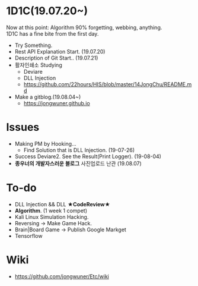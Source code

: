 # 1D1C(19.07.20~)

Now at this point: Algorithm 90% forgetting, webbing, anything. <br>
1D1C has a fine bite from the first day.<br>
- Try Something.
- Rest API Explanation Start. (19.07.20)
- Description of Git Start.. (19.07.21)
- 활자인쇄소 Studying
  - Deviare
  - DLL Injection
  - https://github.com/22hours/HIS/blob/master/14JongChu/README.md
- Make a gitblog.(19.08.04~)
  - https://jongwuner.github.io


# Issues
- Making PM by Hooking...<br>
   - Find Solution that is DLL Injection. (19-07-26)
- Success Deviare2. 
    See the Result(Print Logger). (19-08-04)
- **종우너의 개발자스러운 블로그** 사진업로드 난관 (19.08.07)    
# To-do
- DLL Injection && DLL **★CodeReview★**
- **Algorithm**. (1 week 1 compet)
- Kali Linux Simulation Hacking.
- Reversing -> Make Game Hack.
- Brain|Board Game -> Publish Google Markget
- Tensorflow

# Wiki
- https://github.com/jongwuner/Etc/wiki

